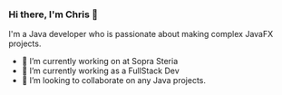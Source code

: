 ### Hi there, I'm Chris 👋



I'm a Java developer who is passionate about making complex JavaFX projects.

- 🔭 I’m currently working on at Sopra Steria
- 🌱 I’m currently working as a FullStack Dev
- 👯 I’m looking to collaborate on any Java projects.
<!--
- 🤔 I’m looking for help with ...
- 💬 Ask me about ...
- 📫 How to reach me: ...
- 😄 Pronouns: ...
- ⚡ Fun fact: ...
-->

